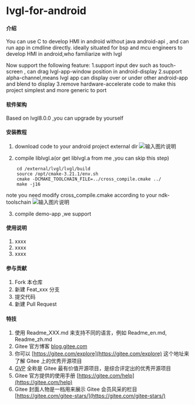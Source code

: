 # lvgl-for-android

#### 介绍
You can use C to develop HMI in android without java android-api , and can run app in cmdline directly. ideally situated for bsp and mcu engineers to develop HMI in android,who familiarize with lvgl

Now support the following feature:
1.support input dev such as touch-screen , can drag lvgl-app-window position in android-display
2.support alpha-channel,means lvgl app can display over or under other android-app and blend to display
3.remove hardware-accelerate code to make this project simplest and more generic to port

#### 软件架构
Based on lvgl8.0.0 ,you can upgrade by yourself


#### 安装教程

1.  download code to your android project external dir
![输入图片说明](https://images.gitee.com/uploads/images/2021/1015/135236_9d702f3f_143175.png "屏幕截图.png")

2.  compile liblvgl.a(or get liblvgl.a from me ,you can skip this step)

```
	cd /external/lvgl/lvgl/build
	source /opt/cmake-3.21.1/env.sh 
	cmake -DCMAKE_TOOLCHAIN_FILE=../cross_compile.cmake ../
	make -j16

```
note you need modify cross_compile.cmake according to your ndk-toolschain
![输入图片说明](https://images.gitee.com/uploads/images/2021/1015/135447_db4f7716_143175.png "屏幕截图.png")


3.  compile demo-app ,we support

#### 使用说明

1.  xxxx
2.  xxxx
3.  xxxx

#### 参与贡献

1.  Fork 本仓库
2.  新建 Feat_xxx 分支
3.  提交代码
4.  新建 Pull Request


#### 特技

1.  使用 Readme\_XXX.md 来支持不同的语言，例如 Readme\_en.md, Readme\_zh.md
2.  Gitee 官方博客 [blog.gitee.com](https://blog.gitee.com)
3.  你可以 [https://gitee.com/explore](https://gitee.com/explore) 这个地址来了解 Gitee 上的优秀开源项目
4.  [GVP](https://gitee.com/gvp) 全称是 Gitee 最有价值开源项目，是综合评定出的优秀开源项目
5.  Gitee 官方提供的使用手册 [https://gitee.com/help](https://gitee.com/help)
6.  Gitee 封面人物是一档用来展示 Gitee 会员风采的栏目 [https://gitee.com/gitee-stars/](https://gitee.com/gitee-stars/)
